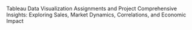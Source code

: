 Tableau Data Visualization
Assignments and Project
Comprehensive Insights: Exploring Sales, Market Dynamics, Correlations, and Economic Impact
